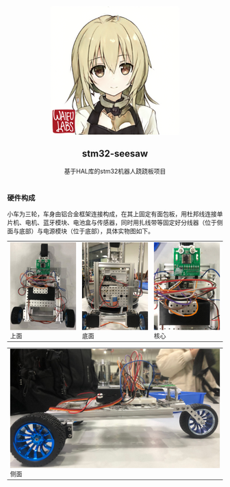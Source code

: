 <div align="center">
  <img src="imgs/head.png" width = "300" height = "300" alt="KanbanMusume"><br>
  <h2>stm32-seesaw</h2>
  基于HAL库的stm32机器人跷跷板项目<br><br>
</div>

### 硬件构成
小车为三轮，车身由铝合金框架连接构成，在其上固定有面包板，用杜邦线连接单片机、电机、蓝牙模块、电池盒与传感器，同时用扎线带等固定好分线器（位于侧面与底部）与电源模块（位于底部），具体实物图如下。

<div align="center">
<table>
	<tr>
		<td><img src="imgs/car_above.jpg">上面</td>
		<td><img src="imgs/car_below.jpg">底面</td>
        <td><img src="imgs/car_core.jpg">核心</td>
	</tr>
</table>
<table>
	<tr>
		<td><img src="imgs/car_side.jpg">侧面</td>
	</tr>
</table>
</div>

